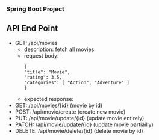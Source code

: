 ### Spring Boot Project


## API End Point
+ GET: /api/movies
  - description: fetch all movies
  - request body:
    ```
    {
    "title": "Movie",
    "rating": 3.5,
    "categories": [ "Action", "Adventure" ]
    }
    ```
  - expected response: 
+ GET: /api/movies/{id} (movie by id)
+ POST: /api/movie/create (create new movie)
+ PUT: /api/movie/update/{id} (update movie entirely)
+ PATCH: /api/movie/update/{id} (update movie partiailly)
+ DELETE: /api/movie/delete/{id} (delete movie by id)
